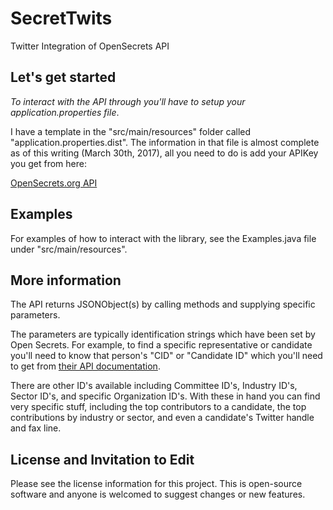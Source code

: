 
# SecretTwits
Twitter Integration of OpenSecrets API 

## Let's get started
*To interact with the API through you'll have to setup your application.properties file*. 

I have a template in the "src/main/resources" folder called "application.properties.dist". The information in that file is almost complete as of this writing (March 30th, 2017), all you need to do is add your APIKey you get from here:

[OpenSecrets.org API](https://www.opensecrets.org/resources/create/apis.php)

## Examples
For examples of how to interact with the library, see the Examples.java file under "src/main/resources". 

## More information
The API returns JSONObject(s) by calling methods and supplying specific parameters. 

The parameters are typically identification strings which have been set by Open Secrets. For example, to find a specific representative or candidate you'll need to know that person's "CID" or "Candidate ID" which you'll need to get from [their API documentation](https://www.opensecrets.org/resources/create/api_doc.php). 

There are other ID's available including Committee ID's, Industry ID's, Sector ID's, and specific Organization ID's. With these in hand you can find very specific stuff, including the top contributors to a candidate, the top contributions by industry or sector, and even a candidate's Twitter handle and fax line. 

## License and Invitation to Edit
Please see the license information for this project. This is open-source software and anyone is welcomed to suggest changes or new features. 

